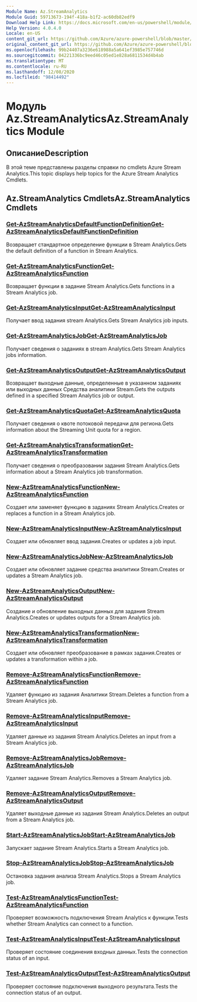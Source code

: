 ```yaml
---
Module Name: Az.StreamAnalytics
Module Guid: 59713673-194f-418a-b1f2-ac60db82edf9
Download Help Link: https://docs.microsoft.com/en-us/powershell/module/az.streamanalytics
Help Version: 4.0.4.0
Locale: en-US
content_git_url: https://github.com/Azure/azure-powershell/blob/master/src/StreamAnalytics/StreamAnalytics/help/Az.StreamAnalytics.md
original_content_git_url: https://github.com/Azure/azure-powershell/blob/master/src/StreamAnalytics/StreamAnalytics/help/Az.StreamAnalytics.md
ms.openlocfilehash: 99b24407a3236e618988a5a641ef3985e757746d
ms.sourcegitcommit: 04221336bc9eed46c05ed1e828a6811534d4b4ab
ms.translationtype: MT
ms.contentlocale: ru-RU
ms.lasthandoff: 12/08/2020
ms.locfileid: "98414492"
---
```

# <span data-ttu-id="a7156-101">Модуль Az.StreamAnalytics</span><span class="sxs-lookup"><span data-stu-id="a7156-101">Az.StreamAnalytics Module</span></span>
## <span data-ttu-id="a7156-102">Описание</span><span class="sxs-lookup"><span data-stu-id="a7156-102">Description</span></span>
<span data-ttu-id="a7156-103">В этой теме представлены разделы справки по cmdlets Azure Stream Analytics.</span><span class="sxs-lookup"><span data-stu-id="a7156-103">This topic displays help topics for the Azure Stream Analytics Cmdlets.</span></span>

## <span data-ttu-id="a7156-104">Az.StreamAnalytics Cmdlets</span><span class="sxs-lookup"><span data-stu-id="a7156-104">Az.StreamAnalytics Cmdlets</span></span>
### [<span data-ttu-id="a7156-105">Get-AzStreamAnalyticsDefaultFunctionDefinition</span><span class="sxs-lookup"><span data-stu-id="a7156-105">Get-AzStreamAnalyticsDefaultFunctionDefinition</span></span>](Get-AzStreamAnalyticsDefaultFunctionDefinition.md)
<span data-ttu-id="a7156-106">Возвращает стандартное определение функции в Stream Analytics.</span><span class="sxs-lookup"><span data-stu-id="a7156-106">Gets the default definition of a function in Stream Analytics.</span></span>

### [<span data-ttu-id="a7156-107">Get-AzStreamAnalyticsFunction</span><span class="sxs-lookup"><span data-stu-id="a7156-107">Get-AzStreamAnalyticsFunction</span></span>](Get-AzStreamAnalyticsFunction.md)
<span data-ttu-id="a7156-108">Возвращает функции в задание Stream Analytics.</span><span class="sxs-lookup"><span data-stu-id="a7156-108">Gets functions in a Stream Analytics job.</span></span>

### [<span data-ttu-id="a7156-109">Get-AzStreamAnalyticsInput</span><span class="sxs-lookup"><span data-stu-id="a7156-109">Get-AzStreamAnalyticsInput</span></span>](Get-AzStreamAnalyticsInput.md)
<span data-ttu-id="a7156-110">Получает ввод задания stream Analytics.</span><span class="sxs-lookup"><span data-stu-id="a7156-110">Gets Stream Analytics job inputs.</span></span>

### [<span data-ttu-id="a7156-111">Get-AzStreamAnalyticsJob</span><span class="sxs-lookup"><span data-stu-id="a7156-111">Get-AzStreamAnalyticsJob</span></span>](Get-AzStreamAnalyticsJob.md)
<span data-ttu-id="a7156-112">Получает сведения о заданиях в stream Analytics.</span><span class="sxs-lookup"><span data-stu-id="a7156-112">Gets Stream Analytics jobs information.</span></span>

### [<span data-ttu-id="a7156-113">Get-AzStreamAnalyticsOutput</span><span class="sxs-lookup"><span data-stu-id="a7156-113">Get-AzStreamAnalyticsOutput</span></span>](Get-AzStreamAnalyticsOutput.md)
<span data-ttu-id="a7156-114">Возвращает выходные данные, определенные в указанном заданиях или выходных данных Средства аналитики Stream.</span><span class="sxs-lookup"><span data-stu-id="a7156-114">Gets the outputs defined in a specified Stream Analytics job or output.</span></span>

### [<span data-ttu-id="a7156-115">Get-AzStreamAnalyticsQuota</span><span class="sxs-lookup"><span data-stu-id="a7156-115">Get-AzStreamAnalyticsQuota</span></span>](Get-AzStreamAnalyticsQuota.md)
<span data-ttu-id="a7156-116">Получает сведения о квоте потоковой передачи для региона.</span><span class="sxs-lookup"><span data-stu-id="a7156-116">Gets information about the Streaming Unit quota for a region.</span></span>

### [<span data-ttu-id="a7156-117">Get-AzStreamAnalyticsTransformation</span><span class="sxs-lookup"><span data-stu-id="a7156-117">Get-AzStreamAnalyticsTransformation</span></span>](Get-AzStreamAnalyticsTransformation.md)
<span data-ttu-id="a7156-118">Получает сведения о преобразовании задания Stream Analytics.</span><span class="sxs-lookup"><span data-stu-id="a7156-118">Gets information about a Stream Analytics job transformation.</span></span>

### [<span data-ttu-id="a7156-119">New-AzStreamAnalyticsFunction</span><span class="sxs-lookup"><span data-stu-id="a7156-119">New-AzStreamAnalyticsFunction</span></span>](New-AzStreamAnalyticsFunction.md)
<span data-ttu-id="a7156-120">Создает или заменяет функцию в заданиях Stream Analytics.</span><span class="sxs-lookup"><span data-stu-id="a7156-120">Creates or replaces a function in a Stream Analytics job.</span></span>

### [<span data-ttu-id="a7156-121">New-AzStreamAnalyticsInput</span><span class="sxs-lookup"><span data-stu-id="a7156-121">New-AzStreamAnalyticsInput</span></span>](New-AzStreamAnalyticsInput.md)
<span data-ttu-id="a7156-122">Создает или обновляет ввод задания.</span><span class="sxs-lookup"><span data-stu-id="a7156-122">Creates or updates a job input.</span></span>

### [<span data-ttu-id="a7156-123">New-AzStreamAnalyticsJob</span><span class="sxs-lookup"><span data-stu-id="a7156-123">New-AzStreamAnalyticsJob</span></span>](New-AzStreamAnalyticsJob.md)
<span data-ttu-id="a7156-124">Создает или обновляет задание средства аналитики Stream.</span><span class="sxs-lookup"><span data-stu-id="a7156-124">Creates or updates a Stream Analytics job.</span></span>

### [<span data-ttu-id="a7156-125">New-AzStreamAnalyticsOutput</span><span class="sxs-lookup"><span data-stu-id="a7156-125">New-AzStreamAnalyticsOutput</span></span>](New-AzStreamAnalyticsOutput.md)
<span data-ttu-id="a7156-126">Создание и обновление выходных данных для задания Stream Analytics.</span><span class="sxs-lookup"><span data-stu-id="a7156-126">Creates or updates outputs for a Stream Analytics job.</span></span>

### [<span data-ttu-id="a7156-127">New-AzStreamAnalyticsTransformation</span><span class="sxs-lookup"><span data-stu-id="a7156-127">New-AzStreamAnalyticsTransformation</span></span>](New-AzStreamAnalyticsTransformation.md)
<span data-ttu-id="a7156-128">Создает или обновляет преобразование в рамках задания.</span><span class="sxs-lookup"><span data-stu-id="a7156-128">Creates or updates a transformation within a job.</span></span>

### [<span data-ttu-id="a7156-129">Remove-AzStreamAnalyticsFunction</span><span class="sxs-lookup"><span data-stu-id="a7156-129">Remove-AzStreamAnalyticsFunction</span></span>](Remove-AzStreamAnalyticsFunction.md)
<span data-ttu-id="a7156-130">Удаляет функцию из задания Аналитики Stream.</span><span class="sxs-lookup"><span data-stu-id="a7156-130">Deletes a function from a Stream Analytics job.</span></span>

### [<span data-ttu-id="a7156-131">Remove-AzStreamAnalyticsInput</span><span class="sxs-lookup"><span data-stu-id="a7156-131">Remove-AzStreamAnalyticsInput</span></span>](Remove-AzStreamAnalyticsInput.md)
<span data-ttu-id="a7156-132">Удаляет данные из задания Stream Analytics.</span><span class="sxs-lookup"><span data-stu-id="a7156-132">Deletes an input from a Stream Analytics job.</span></span>

### [<span data-ttu-id="a7156-133">Remove-AzStreamAnalyticsJob</span><span class="sxs-lookup"><span data-stu-id="a7156-133">Remove-AzStreamAnalyticsJob</span></span>](Remove-AzStreamAnalyticsJob.md)
<span data-ttu-id="a7156-134">Удаляет задание Stream Analytics.</span><span class="sxs-lookup"><span data-stu-id="a7156-134">Removes a Stream Analytics job.</span></span>

### [<span data-ttu-id="a7156-135">Remove-AzStreamAnalyticsOutput</span><span class="sxs-lookup"><span data-stu-id="a7156-135">Remove-AzStreamAnalyticsOutput</span></span>](Remove-AzStreamAnalyticsOutput.md)
<span data-ttu-id="a7156-136">Удаляет выходные данные из задания Stream Analytics.</span><span class="sxs-lookup"><span data-stu-id="a7156-136">Deletes an output from a Stream Analytics job.</span></span>

### [<span data-ttu-id="a7156-137">Start-AzStreamAnalyticsJob</span><span class="sxs-lookup"><span data-stu-id="a7156-137">Start-AzStreamAnalyticsJob</span></span>](Start-AzStreamAnalyticsJob.md)
<span data-ttu-id="a7156-138">Запускает задание Stream Analytics.</span><span class="sxs-lookup"><span data-stu-id="a7156-138">Starts a Stream Analytics job.</span></span>

### [<span data-ttu-id="a7156-139">Stop-AzStreamAnalyticsJob</span><span class="sxs-lookup"><span data-stu-id="a7156-139">Stop-AzStreamAnalyticsJob</span></span>](Stop-AzStreamAnalyticsJob.md)
<span data-ttu-id="a7156-140">Остановка задания анализа Stream Analytics.</span><span class="sxs-lookup"><span data-stu-id="a7156-140">Stops a Stream Analytics job.</span></span>

### [<span data-ttu-id="a7156-141">Test-AzStreamAnalyticsFunction</span><span class="sxs-lookup"><span data-stu-id="a7156-141">Test-AzStreamAnalyticsFunction</span></span>](Test-AzStreamAnalyticsFunction.md)
<span data-ttu-id="a7156-142">Проверяет возможность подключения Stream Analytics к функции.</span><span class="sxs-lookup"><span data-stu-id="a7156-142">Tests whether Stream Analytics can connect to a function.</span></span>

### [<span data-ttu-id="a7156-143">Test-AzStreamAnalyticsInput</span><span class="sxs-lookup"><span data-stu-id="a7156-143">Test-AzStreamAnalyticsInput</span></span>](Test-AzStreamAnalyticsInput.md)
<span data-ttu-id="a7156-144">Проверяет состояние соединения входных данных.</span><span class="sxs-lookup"><span data-stu-id="a7156-144">Tests the connection status of an input.</span></span>

### [<span data-ttu-id="a7156-145">Test-AzStreamAnalyticsOutput</span><span class="sxs-lookup"><span data-stu-id="a7156-145">Test-AzStreamAnalyticsOutput</span></span>](Test-AzStreamAnalyticsOutput.md)
<span data-ttu-id="a7156-146">Проверяет состояние подключения выходного результата.</span><span class="sxs-lookup"><span data-stu-id="a7156-146">Tests the connection status of an output.</span></span>

